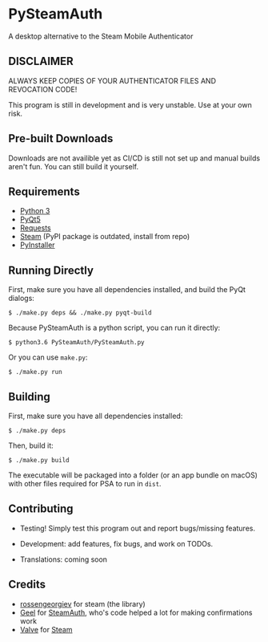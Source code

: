 # PySteamAuth

A desktop alternative to the Steam Mobile Authenticator

DISCLAIMER
----------
ALWAYS KEEP COPIES OF YOUR AUTHENTICATOR FILES AND REVOCATION CODE!

This program is still in development and is very unstable. Use at your own risk.

Pre-built Downloads
-------------------
 Downloads are not availible yet as CI/CD is still not set up and manual
  builds aren't fun. You can still build it yourself.

Requirements
------------
* [Python 3](https://www.python.org/)
* [PyQt5](https://www.riverbankcomputing.com/software/pyqt/download5)
* [Requests](http://docs.python-requests.org/en/master/)
* [Steam](https://github.com/ValvePython/steam) (PyPI package is outdated, install from repo)
* [PyInstaller](https://github.com/pyinstaller/pyinstaller/)


Running Directly
-----------------
First, make sure you have all dependencies installed, and build the PyQt dialogs:

`$ ./make.py deps && ./make.py pyqt-build`

Because PySteamAuth is a python script, you can run it directly:

`$ python3.6 PySteamAuth/PySteamAuth.py`

Or you can use `make.py`:

`$ ./make.py run`

Building
--------

First, make sure you have all dependencies installed:

`$ ./make.py deps`

Then, build it:

`$ ./make.py build`

The executable will be packaged into a folder (or an app bundle on 
macOS) with other files required for PSA to run in `dist`.

Contributing
------------
* Testing! Simply test this program out and report bugs/missing features.

* Development: add features, fix bugs, and work on TODOs.

* Translations: coming soon

Credits
-------
* [rossengeorgiev](https://github.com/rossengeorgiev) for steam (the 
library)
* [Geel](https://github.com/geel9/) for 
[SteamAuth](https://github.com/geel9/SteamAuth/), who's code helped a 
lot for making confirmations work
* [Valve](https://www.valvesoftware.com/) for [Steam](https://steamcommunity.com)